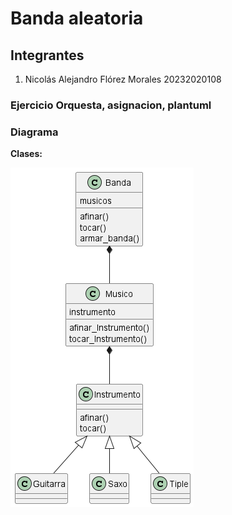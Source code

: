 # Banda aleatoria
## Integrantes
1. Nicolás Alejandro Flórez Morales 20232020108
### Ejercicio Orquesta, asignacion, plantuml
### Diagrama
__Clases:__

![Diagrama de clases](out/clases/clases.png)
